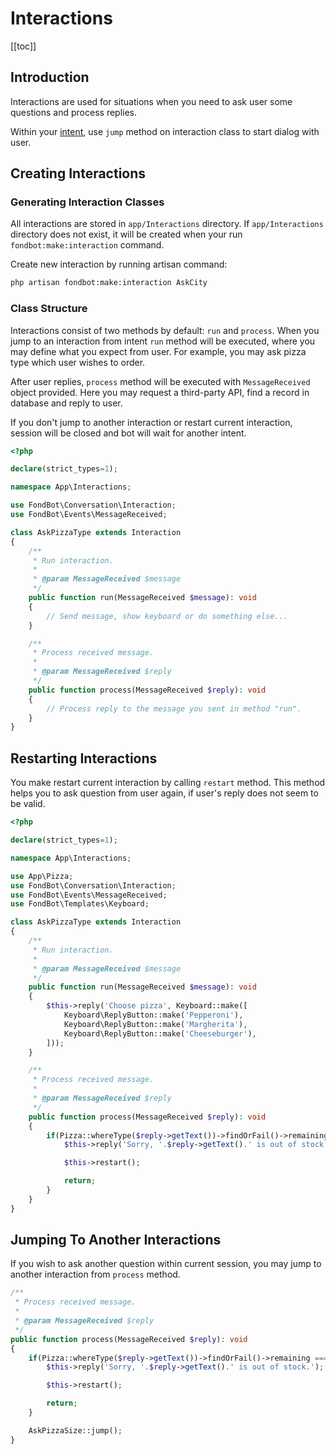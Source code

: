# Interactions

[[toc]]

## Introduction

Interactions are used for situations when you need to ask user some questions and process replies.

Within your [intent](/guide/intents.md), use `jump` method on interaction class to start dialog with user.

## Creating Interactions

### Generating Interaction Classes

All interactions are stored in `app/Interactions` directory. If `app/Interactions` directory does not exist, it will be created when your run `fondbot:make:interaction` command.

Create new interaction by running artisan command:

```bash
php artisan fondbot:make:interaction AskCity
```

### Class Structure

Interactions consist of two methods by default: `run` and `process`.
When you jump to an interaction from intent `run` method will be executed, where you may define what you expect from user. For example, you may ask pizza type which user wishes to order.

After user replies, `process` method will be executed with `MessageReceived` object provided. Here you may request a third-party API, find a record in database and reply to user.


If you don't jump to another interaction or restart current interaction, session will be closed and bot will wait for another intent. 

```php   
<?php

declare(strict_types=1);

namespace App\Interactions;

use FondBot\Conversation\Interaction;
use FondBot\Events\MessageReceived;

class AskPizzaType extends Interaction
{
    /**
     * Run interaction.
     *
     * @param MessageReceived $message
     */
    public function run(MessageReceived $message): void
    {
        // Send message, show keyboard or do something else...
    }

    /**
     * Process received message.
     *
     * @param MessageReceived $reply
     */
    public function process(MessageReceived $reply): void
    {
        // Process reply to the message you sent in method "run".
    }
}
```

## Restarting Interactions

You make restart current interaction by calling `restart` method. This method helps you to ask question from user again, if user's reply does not seem to be valid.

```php
<?php

declare(strict_types=1);

namespace App\Interactions;

use App\Pizza;
use FondBot\Conversation\Interaction;
use FondBot\Events\MessageReceived;
use FondBot\Templates\Keyboard;

class AskPizzaType extends Interaction
{
    /**
     * Run interaction.
     *
     * @param MessageReceived $message
     */
    public function run(MessageReceived $message): void
    {
        $this->reply('Choose pizza', Keyboard::make([
            Keyboard\ReplyButton::make('Pepperoni'),
            Keyboard\ReplyButton::make('Margherita'),
            Keyboard\ReplyButton::make('Cheeseburger'),
        ]));
    }

    /**
     * Process received message.
     *
     * @param MessageReceived $reply
     */
    public function process(MessageReceived $reply): void
    {
        if(Pizza::whereType($reply->getText())->findOrFail()->remaining === 0) {
            $this->reply('Sorry, '.$reply->getText().' is out of stock.');

            $this->restart();

            return;
        }
    }
}
```

## Jumping To Another Interactions

If you wish to ask another question within current session, you may jump to another interaction from `process` method.

```php
/**
 * Process received message.
 *
 * @param MessageReceived $reply
 */
public function process(MessageReceived $reply): void
{
    if(Pizza::whereType($reply->getText())->findOrFail()->remaining === 0) {
        $this->reply('Sorry, '.$reply->getText().' is out of stock.');

        $this->restart();

        return;
    }

    AskPizzaSize::jump();
}
```